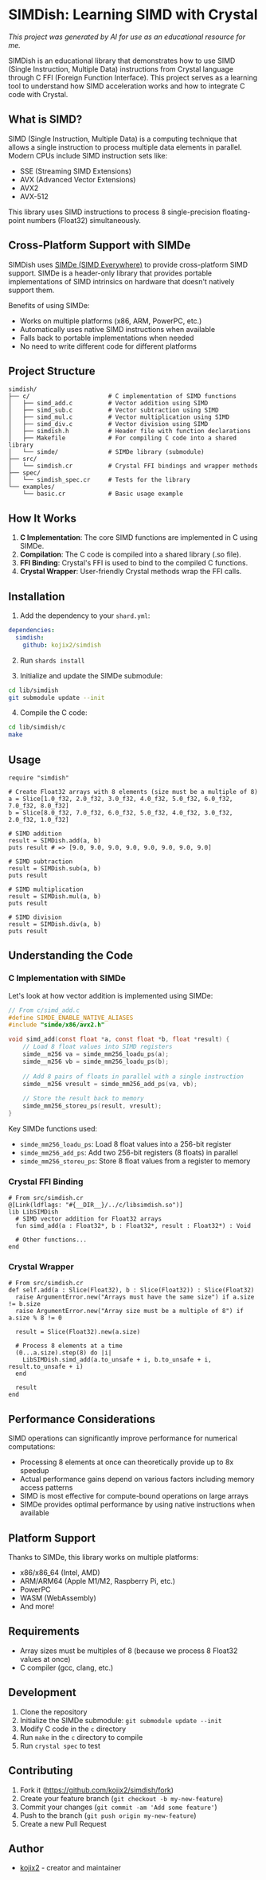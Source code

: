 # SIMDish: Learning SIMD with Crystal

*This project was generated by AI for use as an educational resource for me.*

SIMDish is an educational library that demonstrates how to use SIMD (Single Instruction, Multiple Data) instructions from Crystal language through C FFI (Foreign Function Interface). This project serves as a learning tool to understand how SIMD acceleration works and how to integrate C code with Crystal.

## What is SIMD?

SIMD (Single Instruction, Multiple Data) is a computing technique that allows a single instruction to process multiple data elements in parallel. Modern CPUs include SIMD instruction sets like:

- SSE (Streaming SIMD Extensions)
- AVX (Advanced Vector Extensions)
- AVX2
- AVX-512

This library uses SIMD instructions to process 8 single-precision floating-point numbers (Float32) simultaneously.

## Cross-Platform Support with SIMDe

SIMDish uses [SIMDe (SIMD Everywhere)](https://github.com/simd-everywhere/simde) to provide cross-platform SIMD support. SIMDe is a header-only library that provides portable implementations of SIMD intrinsics on hardware that doesn't natively support them.

Benefits of using SIMDe:
- Works on multiple platforms (x86, ARM, PowerPC, etc.)
- Automatically uses native SIMD instructions when available
- Falls back to portable implementations when needed
- No need to write different code for different platforms

## Project Structure

```
simdish/
├── c/                      # C implementation of SIMD functions
│   ├── simd_add.c          # Vector addition using SIMD
│   ├── simd_sub.c          # Vector subtraction using SIMD
│   ├── simd_mul.c          # Vector multiplication using SIMD
│   ├── simd_div.c          # Vector division using SIMD
│   ├── simdish.h           # Header file with function declarations
│   ├── Makefile            # For compiling C code into a shared library
│   └── simde/              # SIMDe library (submodule)
├── src/
│   └── simdish.cr          # Crystal FFI bindings and wrapper methods
├── spec/
│   └── simdish_spec.cr     # Tests for the library
└── examples/
    └── basic.cr            # Basic usage example
```

## How It Works

1. **C Implementation**: The core SIMD functions are implemented in C using SIMDe.
2. **Compilation**: The C code is compiled into a shared library (.so file).
3. **FFI Binding**: Crystal's FFI is used to bind to the compiled C functions.
4. **Crystal Wrapper**: User-friendly Crystal methods wrap the FFI calls.

## Installation

1. Add the dependency to your `shard.yml`:

```yaml
dependencies:
  simdish:
    github: kojix2/simdish
```

2. Run `shards install`

3. Initialize and update the SIMDe submodule:

```bash
cd lib/simdish
git submodule update --init
```

4. Compile the C code:

```bash
cd lib/simdish/c
make
```

## Usage

```crystal
require "simdish"

# Create Float32 arrays with 8 elements (size must be a multiple of 8)
a = Slice[1.0_f32, 2.0_f32, 3.0_f32, 4.0_f32, 5.0_f32, 6.0_f32, 7.0_f32, 8.0_f32]
b = Slice[8.0_f32, 7.0_f32, 6.0_f32, 5.0_f32, 4.0_f32, 3.0_f32, 2.0_f32, 1.0_f32]

# SIMD addition
result = SIMDish.add(a, b)
puts result # => [9.0, 9.0, 9.0, 9.0, 9.0, 9.0, 9.0, 9.0]

# SIMD subtraction
result = SIMDish.sub(a, b)
puts result

# SIMD multiplication
result = SIMDish.mul(a, b)
puts result

# SIMD division
result = SIMDish.div(a, b)
puts result
```

## Understanding the Code

### C Implementation with SIMDe

Let's look at how vector addition is implemented using SIMDe:

```c
// From c/simd_add.c
#define SIMDE_ENABLE_NATIVE_ALIASES
#include "simde/x86/avx2.h"

void simd_add(const float *a, const float *b, float *result) {
    // Load 8 float values into SIMD registers
    simde__m256 va = simde_mm256_loadu_ps(a);
    simde__m256 vb = simde_mm256_loadu_ps(b);
    
    // Add 8 pairs of floats in parallel with a single instruction
    simde__m256 vresult = simde_mm256_add_ps(va, vb);
    
    // Store the result back to memory
    simde_mm256_storeu_ps(result, vresult);
}
```

Key SIMDe functions used:
- `simde_mm256_loadu_ps`: Load 8 float values into a 256-bit register
- `simde_mm256_add_ps`: Add two 256-bit registers (8 floats) in parallel
- `simde_mm256_storeu_ps`: Store 8 float values from a register to memory

### Crystal FFI Binding

```crystal
# From src/simdish.cr
@[Link(ldflags: "#{__DIR__}/../c/libsimdish.so")]
lib LibSIMDish
  # SIMD vector addition for Float32 arrays
  fun simd_add(a : Float32*, b : Float32*, result : Float32*) : Void
  
  # Other functions...
end
```

### Crystal Wrapper

```crystal
# From src/simdish.cr
def self.add(a : Slice(Float32), b : Slice(Float32)) : Slice(Float32)
  raise ArgumentError.new("Arrays must have the same size") if a.size != b.size
  raise ArgumentError.new("Array size must be a multiple of 8") if a.size % 8 != 0

  result = Slice(Float32).new(a.size)
  
  # Process 8 elements at a time
  (0...a.size).step(8) do |i|
    LibSIMDish.simd_add(a.to_unsafe + i, b.to_unsafe + i, result.to_unsafe + i)
  end
  
  result
end
```

## Performance Considerations

SIMD operations can significantly improve performance for numerical computations:

- Processing 8 elements at once can theoretically provide up to 8x speedup
- Actual performance gains depend on various factors including memory access patterns
- SIMD is most effective for compute-bound operations on large arrays
- SIMDe provides optimal performance by using native instructions when available

## Platform Support

Thanks to SIMDe, this library works on multiple platforms:
- x86/x86_64 (Intel, AMD)
- ARM/ARM64 (Apple M1/M2, Raspberry Pi, etc.)
- PowerPC
- WASM (WebAssembly)
- And more!

## Requirements

- Array sizes must be multiples of 8 (because we process 8 Float32 values at once)
- C compiler (gcc, clang, etc.)

## Development

1. Clone the repository
2. Initialize the SIMDe submodule: `git submodule update --init`
3. Modify C code in the `c` directory
4. Run `make` in the `c` directory to compile
5. Run `crystal spec` to test

## Contributing

1. Fork it (<https://github.com/kojix2/simdish/fork>)
2. Create your feature branch (`git checkout -b my-new-feature`)
3. Commit your changes (`git commit -am 'Add some feature'`)
4. Push to the branch (`git push origin my-new-feature`)
5. Create a new Pull Request

## Author

- [kojix2](https://github.com/kojix2) - creator and maintainer
